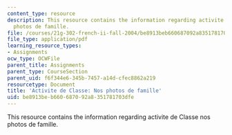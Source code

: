 ```yaml
---
content_type: resource
description: This resource contains the information regarding activite de Classe nos
  photos de famille.
file: /courses/21g-302-french-ii-fall-2004/be8913beb660687092a8351781703dfe_MIT21G_302_F04_famille_E.pdf
file_type: application/pdf
learning_resource_types:
- Assignments
ocw_type: OCWFile
parent_title: Assignments
parent_type: CourseSection
parent_uid: f6f344e6-345b-7457-a14d-cfec8862a219
resourcetype: Document
title: 'Activite de Classe: Nos photos de famille'
uid: be8913be-b660-6870-92a8-351781703dfe
---
```

This resource contains the information regarding activite de Classe nos photos de famille.

